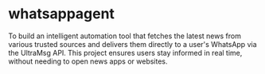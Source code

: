 # whatsappagent
To build an intelligent automation tool that fetches the latest news from various trusted sources and delivers them directly to a user's WhatsApp via the UltraMsg API. This project ensures users stay informed in real time, without needing to open news apps or websites.
